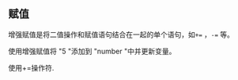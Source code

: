 ## 赋值

增强赋值是将二值操作和赋值语句结合在一起的单个语句，如`+=` ，`-=` 等。 
  
使用增强赋值将 "5 "添加到 "number "中并更新变量。 

<div class='hint'>使用+=操作符.</div>
